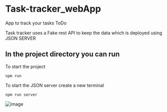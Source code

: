 # Task-tracker_webApp
App to track your tasks ToDo

Task tracker uses a Fake rest API to keep the data which is deployed using JSON SERVER


## In the project directory you can run

To start the project

`npm run`

To start the JSON server
create a new terminal 

`npm run server`






![image](https://user-images.githubusercontent.com/84759769/209951858-317bae7b-a965-42d2-8185-a913e20d0eec.png)
